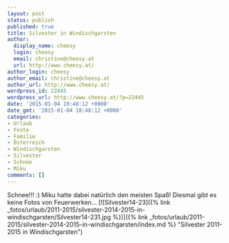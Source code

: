 ```yaml
---
layout: post
status: publish
published: true
title: Silvester in Windischgarsten
author:
  display_name: cheesy
  login: cheesy
  email: christine@cheesy.at
  url: http://www.cheesy.at/
author_login: cheesy
author_email: christine@cheesy.at
author_url: http://www.cheesy.at/
wordpress_id: 22445
wordpress_url: http://www.cheesy.at/?p=22445
date: '2015-01-04 19:48:12 +0000'
date_gmt: '2015-01-04 18:48:12 +0000'
categories:
- Urlaub
- Feste
- Familie
- Österreich
- Windischgarsten
- Silvester
- Schnee
- Miku
comments: []
---
```

Schnee!!! :) Miku hatte dabei natürlich den meisten Spaß! Diesmal gibt es keine Fotos von Feuerwerken...
[![Silvester14-23]({% link _fotos/urlaub/2011-2015/silvester-2014-2015-in-windischgarsten/Silvester14-231.jpg %})]({% link _fotos/urlaub/2011-2015/silvester-2014-2015-in-windischgarsten/index.md %} "Silvester 2011-2015 in Windischgarsten")
